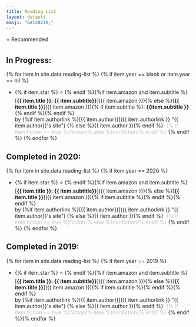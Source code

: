 ```yaml
---
title: Reading List
layout: default
emoji: "&#128218;"
---
```

<span>&#11088; </span>Recommended
## In Progress:
{% for item in site.data.reading-list %}
{% if item.year == blank or item.year == nil %}
- {% if item.star %} <span>&#11088;</span> {% endif %}{%if item.amazon and item.subtitle %}[**{{ item.title }}: {{ item.subtitle}}**]({{ item.amazon }}){% else %}[**{{ item.title }}**]({{ item.amazon }}){% if item.subtitle %}: **{{item.subtitle }}** {% endif %}{% endif %}<br>
  by {%if item.authorlink %}[{{ item.author}}]({{ item.authorlink }} "{{ item.author}}'s site")
  {% else %}{{ item.author }}{% endif %}<span style="color:silver">&middot; {% if item.fiction == true %}fiction{% else %}nonfiction{% endif %}</span>
{% endif %}
{% endfor %}
## Completed in 2020:
{% for item in site.data.reading-list %}
  {% if item.year == 2020 %}
  - {% if item.star %} <span>&#11088;</span> {% endif %}{%if item.amazon and item.subtitle %}[**{{ item.title }}: {{ item.subtitle}}**]({{ item.amazon }}){% else %}[**{{ item.title }}**]({{ item.amazon }}){% if item.subtitle %}{% endif %}{% endif %}<br>
    by {%if item.authorlink %}[{{ item.author}}]({{ item.authorlink }} "{{ item.author}}'s site")
    {% else %}{{ item.author }}{% endif %}<span style="color:silver">&middot; {% if item.fiction == true %}fiction{% else %}nonfiction{% endif %}</span>
  {% endif %}
{% endfor %}
## Completed in 2019:
{% for item in site.data.reading-list %}
  {% if item.year == 2019 %}
  - {% if item.star %} <span>&#11088;</span> {% endif %}{%if item.amazon and item.subtitle %}[**{{ item.title }}: {{ item.subtitle}}**]({{ item.amazon }}){% else %}[**{{ item.title }}**]({{ item.amazon }}){% if item.subtitle %}{% endif %}{% endif %}<br>
    by {%if item.authorlink %}[{{ item.author}}]({{ item.authorlink }} "{{ item.author}}'s site")
    {% else %}{{ item.author }}{% endif %}<span style="color:silver">&middot; {% if item.fiction == true %}fiction{% else %}nonfiction{% endif %}</span>
  {% endif %}{% endfor %}
